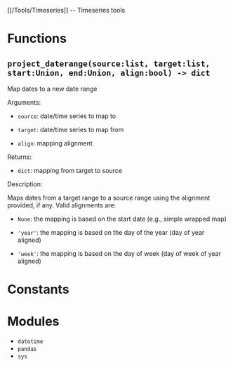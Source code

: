 [[/Tools/Timeseries]] -- Timeseries tools


# Functions

## `project_daterange(source:list, target:list, start:Union, end:Union, align:bool) -> dict`

Map dates to a new date range

Arguments:

* `source`: date/time series to map to

* `target`: date/time series to map from

* `align`: mapping alignment

Returns:

* `dict`: mapping from target to source

Description:

Maps dates from a target range to a source range using the alignment
provided, if any.  Valid alignments are:

* `None`: the mapping is based on the start date (e.g., simple wrapped map)

* `'year'`: the mapping is based on the day of the year (day of year aligned)

* `'week'`: the mapping is based on the day of week (day of week of year aligned)


# Constants


# Modules

* `datetime`
* `pandas`
* `sys`
